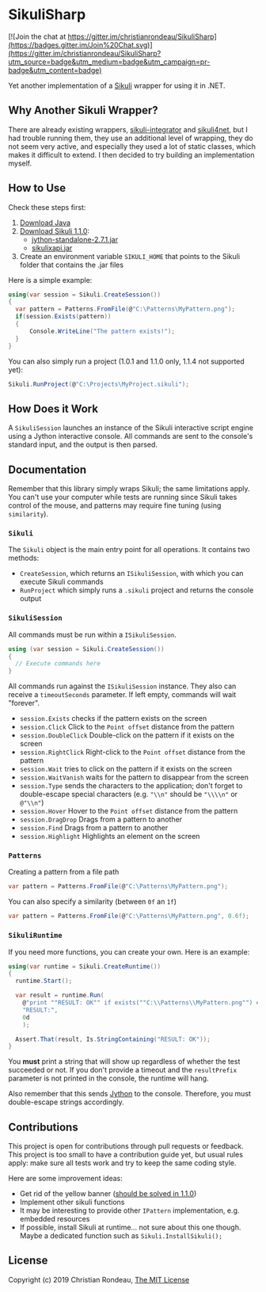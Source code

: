 # SikuliSharp

[![Join the chat at https://gitter.im/christianrondeau/SikuliSharp](https://badges.gitter.im/Join%20Chat.svg)](https://gitter.im/christianrondeau/SikuliSharp?utm_source=badge&utm_medium=badge&utm_campaign=pr-badge&utm_content=badge)

Yet another implementation of a [Sikuli](http://www.sikulix.com/) wrapper for using it in .NET.

## Why Another Sikuli Wrapper?

There are already existing wrappers, [sikuli-integrator](https://code.google.com/p/sikuli-integrator/) and [sikuli4net](http://sourceforge.net/projects/sikuli4net/), but I had trouble running them, they use an additional level of wrapping, they do not seem very active, and especially they used a lot of static classes, which makes it difficult to extend. I then decided to try building an implementation myself.

## How to Use

Check these steps first:

1. [Download Java](http://java.com/en/download/)
2. [Download Sikuli 1.1.0](https://raiman.github.io/SikuliX1/downloads.html):
	* [jython-standalone-2.7.1.jar](https://repo1.maven.org/maven2/org/python/jython-standalone/2.7.1/jython-standalone-2.7.1.jar)  
	* [sikulixapi.jar](https://raiman.github.io/SikuliX1/sikulixapi.jar)  
3. Create an environment variable `SIKULI_HOME` that points to the Sikuli folder that contains the .jar files

Here is a simple example:

```c#
using(var session = Sikuli.CreateSession())
{
  var pattern = Patterns.FromFile(@"C:\Patterns\MyPattern.png"); 
  if(session.Exists(pattern))
  {
  	  Console.WriteLine("The pattern exists!");
  }
}
```

You can also simply run a project (1.0.1 and 1.1.0 only, 1.1.4 not supported yet):

```c#
Sikuli.RunProject(@"C:\Projects\MyProject.sikuli");
```

## How Does it Work

A `SikuliSession` launches an instance of the Sikuli interactive script engine using a Jython interactive console. All commands are sent to the console's standard input, and the output is then parsed.

## Documentation

Remember that this library simply wraps Sikuli; the same limitations apply. You can't use your computer while tests are running since Sikuli takes control of the mouse, and patterns may require fine tuning (using `similarity`).

### `Sikuli`

The `Sikuli` object is the main entry point for all operations. It contains two methods:

* `CreateSession`, which returns an `ISikuliSession`, with which you can execute Sikuli commands
* `RunProject` which simply runs a `.sikuli` project and returns the console output

### `SikuliSession`

All commands must be run within a `ISikuliSession`.

```c#
using (var session = Sikuli.CreateSession())
{
  // Execute commands here
}
```

All commands run against the `ISikuliSession` instance. They also can receive a `timeoutSeconds` parameter. If left empty, commands will wait "forever".

* `session.Exists` checks if the pattern exists on the screen
* `session.Click` Click to the `Point offset` distance from the pattern
* `session.DoubleClick` Double-click on the pattern if it exists on the screen
* `session.RightClick` Right-click to the `Point offset` distance from the pattern
* `session.Wait` tries to click on the pattern if it exists on the screen
* `session.WaitVanish` waits for the pattern to disappear from the screen
* `session.Type` sends the characters to the application; don't forget to double-escape special characters (e.g. `"\\n"` should be `"\\\\n"` or `@"\\n"`)
* `session.Hover` Hover to the `Point offset` distance from the pattern
* `session.DragDrop` Drags from a pattern to another
* `session.Find` Drags from a pattern to another
* `session.Highlight` Highlights an element on the screen

### `Patterns`

Creating a pattern from a file path

```c#
var pattern = Patterns.FromFile(@"C:\Patterns\MyPattern.png"); 
```

You can also specify a similarity (between `0f` an `1f`)

```c#
var pattern = Patterns.FromFile(@"C:\Patterns\MyPattern.png", 0.6f); 
```

### `SikuliRuntime`

If you need more functions, you can create your own. Here is an example:

```c#
using(var runtime = Sikuli.CreateRuntime())
{
  runtime.Start();

  var result = runtime.Run(
    @"print ""RESULT: OK"" if exists(""C:\\Patterns\\MyPattern.png"") else ""RESULT: FAIL""",
    "RESULT:",
    0d
    );

  Assert.That(result, Is.StringContaining("RESULT: OK"));
}
```

You **must** print a string that will show up regardless of whether the test succeeded or not. If you don't provide a timeout and the `resultPrefix` parameter is not printed in the console, the runtime will hang.

Also remember that this sends [Jython](http://www.jython.org/) to the console. Therefore, you must double-escape strings accordingly.

## Contributions

This project is open for contributions through pull requests or feedback. This project is too small to have a contribution guide yet, but usual rules apply: make sure all tests work and try to keep the same coding style.

Here are some improvement ideas:

* Get rid of the yellow banner ([should be solved in 1.1.0](https://bugs.launchpad.net/sikuli/+bug/1221062))
* Implement other sikuli functions
* It may be interesting to provide other `IPattern` implementation, e.g. embedded resources
* If possible, install Sikuli at runtime... not sure about this one though. Maybe a dedicated function such as `Sikuli.InstallSikuli();`

## License

Copyright (c) 2019 Christian Rondeau, [The MIT License](LICENSE.md)
